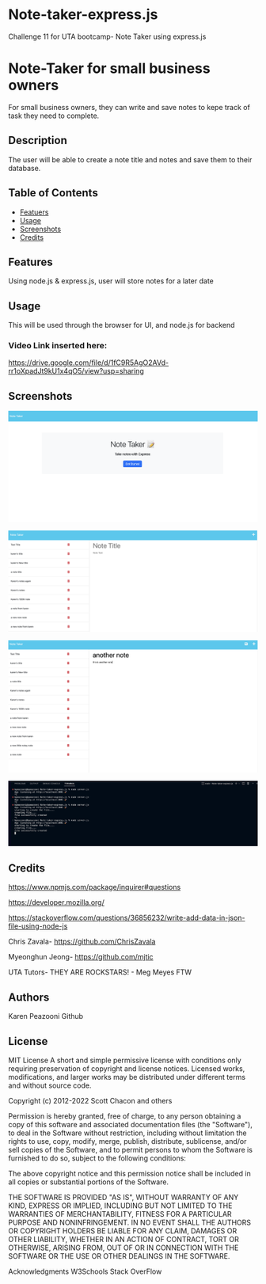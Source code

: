# Note-taker-express.js
Challenge 11 for UTA bootcamp- Note Taker using express.js

# Note-Taker for small business owners
For small business owners, they can write and save notes to kepe track of task they need to complete. 

## Description
The user will be able to create a note title and notes and save them to their database. 

## Table of Contents  
  * [Featuers](#features)
  * [Usage](#usage)
  * [Screenshots](#screenshots)
  * [Credits](#credits)

## Features
Using node.js & express.js, user will store notes for a later date

## Usage
This will be used through the browser for UI, and node.js for backend



### Video Link inserted here:
https://drive.google.com/file/d/1fC9R5AgO2AVd-rr1oXpadJt9kU1x4qO5/view?usp=sharing

## Screenshots
![Alt text](public/assets/Screen%20Shot%202023-02-01%20at%208.53.01%20AM.png)

![Alt text](public/assets/Screen%20Shot%202023-02-01%20at%208.53.12%20AM.png)

![Alt text](public/assets/Screen%20Shot%202023-02-01%20at%208.53.37%20AM.png)

![Alt text](public/assets/Screen%20Shot%202023-02-01%20at%208.54.09%20AM.png)


## Credits
https://www.npmjs.com/package/inquirer#questions

https://developer.mozilla.org/

https://stackoverflow.com/questions/36856232/write-add-data-in-json-file-using-node-js

Chris Zavala- https://github.com/ChrisZavala

Myeonghun Jeong- https://github.com/mjtic

UTA Tutors- THEY ARE ROCKSTARS! - Meg Meyes FTW


## Authors

Karen Peazooni Github

## License
MIT License
A short and simple permissive license with conditions only requiring preservation of copyright and license notices. Licensed works, modifications, and larger works may be distributed under different terms and without source code.

Copyright (c) 2012-2022 Scott Chacon and others

Permission is hereby granted, free of charge, to any person obtaining
a copy of this software and associated documentation files (the
"Software"), to deal in the Software without restriction, including
without limitation the rights to use, copy, modify, merge, publish,
distribute, sublicense, and/or sell copies of the Software, and to
permit persons to whom the Software is furnished to do so, subject to
the following conditions:

The above copyright notice and this permission notice shall be
included in all copies or substantial portions of the Software.

THE SOFTWARE IS PROVIDED "AS IS", WITHOUT WARRANTY OF ANY KIND,
EXPRESS OR IMPLIED, INCLUDING BUT NOT LIMITED TO THE WARRANTIES OF
MERCHANTABILITY, FITNESS FOR A PARTICULAR PURPOSE AND
NONINFRINGEMENT. IN NO EVENT SHALL THE AUTHORS OR COPYRIGHT HOLDERS BE
LIABLE FOR ANY CLAIM, DAMAGES OR OTHER LIABILITY, WHETHER IN AN ACTION
OF CONTRACT, TORT OR OTHERWISE, ARISING FROM, OUT OF OR IN CONNECTION
WITH THE SOFTWARE OR THE USE OR OTHER DEALINGS IN THE SOFTWARE.

Acknowledgments
W3Schools
Stack OverFlow